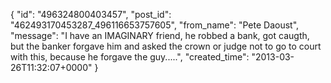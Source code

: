  {
   "id": "496324800403457",
   "post_id": "462493170453287_496116653757605",
   "from_name": "Pete Daoust",
   "message": "I have an IMAGINARY friend, he robbed a bank, got caugth, but the banker forgave him and asked the crown or judge not to go to court with this, because he forgave the guy.....",
   "created_time": "2013-03-26T11:32:07+0000"
 }
